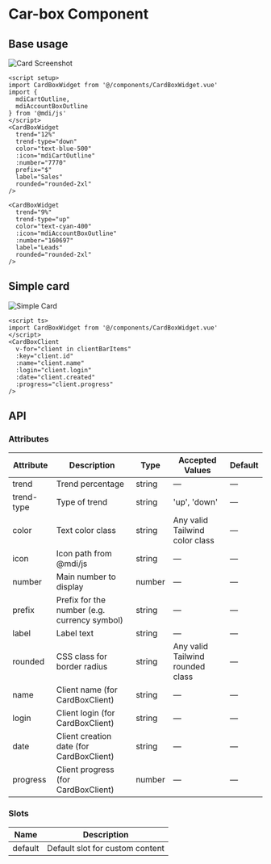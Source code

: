# Car-box Component

## Base usage
![Card Screenshot](/images/card.png)

``` vue
<script setup>
import CardBoxWidget from '@/components/CardBoxWidget.vue'
import {
  mdiCartOutline,
  mdiAccountBoxOutline
} from '@mdi/js'
</script>
<CardBoxWidget
  trend="12%"
  trend-type="down"
  color="text-blue-500"
  :icon="mdiCartOutline"
  :number="7770"
  prefix="$"
  label="Sales"
  rounded="rounded-2xl"
/>

<CardBoxWidget
  trend="9%"
  trend-type="up"
  color="text-cyan-400"
  :icon="mdiAccountBoxOutline"
  :number="160697"
  label="Leads"
  rounded="rounded-2xl"
/>
```

## Simple card
![Simple Card](/images/simple_card.png)

```vue
<script ts>
import CardBoxWidget from '@/components/CardBoxWidget.vue'
</script>
<CardBoxClient
  v-for="client in clientBarItems"
  :key="client.id"
  :name="client.name"
  :login="client.login"
  :date="client.created"
  :progress="client.progress"
/>
```

## API

### Attributes

| Attribute | Description | Type | Accepted Values | Default |
|-----------|-------------|------|-----------------|---------|
| trend | Trend percentage | string | — | — |
| trend-type | Type of trend | string | 'up', 'down' | — |
| color | Text color class | string | Any valid Tailwind color class | — |
| icon | Icon path from @mdi/js | string | — | — |
| number | Main number to display | number | — | — |
| prefix | Prefix for the number (e.g. currency symbol) | string | — | — |
| label | Label text | string | — | — |
| rounded | CSS class for border radius | string | Any valid Tailwind rounded class | — |
| name | Client name (for CardBoxClient) | string | — | — |
| login | Client login (for CardBoxClient) | string | — | — |
| date | Client creation date (for CardBoxClient) | string | — | — |
| progress | Client progress (for CardBoxClient) | number | — | — |

### Slots

| Name | Description |
|------|-------------|
| default | Default slot for custom content |